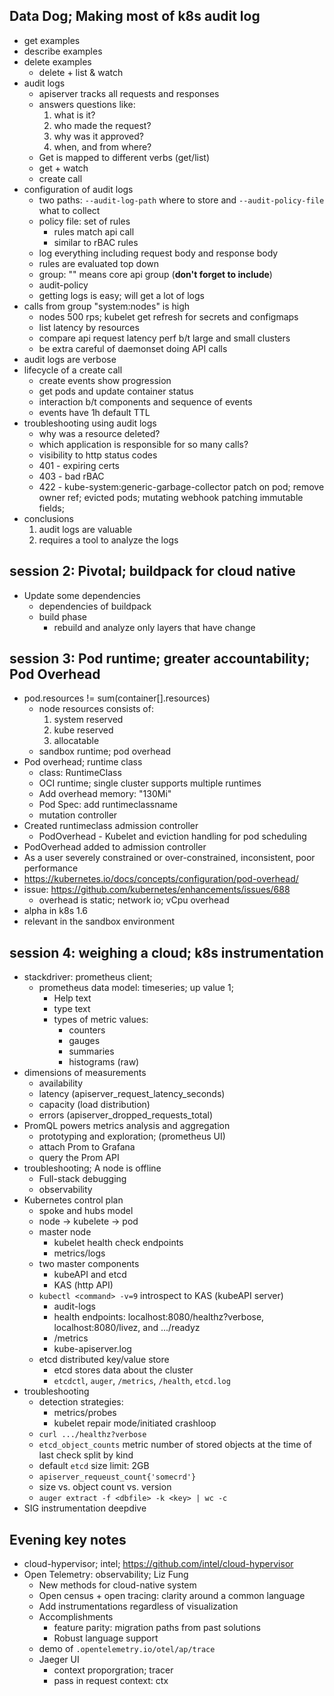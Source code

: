 ## Data Dog; Making most of k8s audit log

- get examples
- describe examples
- delete examples
  - delete + list & watch
- audit logs
  - apiserver tracks all requests and responses
  - answers questions like:
    1. what is it?
    1. who made the request?
    1. why was it approved?
    1. when, and from where?
  - Get is mapped to different verbs (get/list)
  - get + watch
  - create call
- configuration of audit logs
  - two paths: `--audit-log-path` where to store and `--audit-policy-file` what
    to collect
  - policy file: set of rules
    - rules match api call
    - similar to rBAC rules
  - log everything including request body and response body
  - rules are evaluated top down
  - group: "" means core api group (**don't forget to include**)
  - audit-policy
  - getting logs is easy; will get a lot of logs
- calls from group "system:nodes" is high
  - nodes 500 rps; kubelet get refresh for secrets and configmaps
  - list latency by resources
  - compare api request latency perf b/t large and small clusters
  - be extra careful of daemonset doing API calls
- audit logs are verbose
- lifecycle of a create call
  - create events show progression
  - get pods and update container status
  - interaction b/t components and sequence of events
  - events have 1h default TTL
- troubleshooting using audit logs
  - why was a resource deleted?
  - which application is responsible for so many calls?
  - visibility to http status codes
  - 401 - expiring certs
  - 403 - bad rBAC
  - 422 - kube-system:generic-garbage-collector patch on pod; remove owner ref;
    evicted pods; mutating webhook patching immutable fields;
- conclusions
  1. audit logs are valuable
  1. requires a tool to analyze the logs

## session 2: Pivotal; buildpack for cloud native
- Update some dependencies
  - dependencies of buildpack
  - build phase
    - rebuild and analyze only layers that have change
## session 3: Pod runtime; greater accountability; Pod Overhead
- pod.resources != sum(container[].resources)
  - node resources consists of:
    1. system reserved
    2. kube reserved
    3. allocatable
  - sandbox runtime; pod overhead
- Pod overhead; runtime class
  - class: RuntimeClass
  - OCI runtime; single cluster supports multiple runtimes
  - Add overhead memory: "130Mi"
  - Pod Spec: add runtimeclassname
  - mutation controller
- Created runtimeclass admission controller
  - PodOverhead - Kubelet and eviction handling for pod scheduling
- PodOverhead added to admission controller
- As a user severely constrained or over-constrained, inconsistent, poor
  performance
- https://kubernetes.io/docs/concepts/configuration/pod-overhead/
- issue: https://github.com/kubernetes/enhancements/issues/688
  - overhead is static; network io; vCpu overhead
- alpha in k8s 1.6
- relevant in the sandbox environment

## session 4: weighing a cloud; k8s instrumentation
- stackdriver: prometheus client;
  - prometheus data model: timeseries; up value 1;
    - Help text
    - type text
    - types of metric values:
      - counters
      - gauges
      - summaries
      - histograms (raw)
- dimensions of measurements
  - availability
  - latency (apiserver_request_latency_seconds)
  - capacity (load distribution)
  - errors (apiserver_dropped_requests_total)
- PromQL powers metrics analysis and aggregation
  - prototyping and exploration; (prometheus UI)
  - attach Prom to Grafana
  - query the Prom API
- troubleshooting; A node is offline
  - Full-stack debugging
  - observability
- Kubernetes control plan
  - spoke and hubs model
  - node -> kubelete -> pod
  - master node
    - kubelet health check endpoints
    - metrics/logs
  - two master components
    - kubeAPI and etcd
    - KAS (http API)
  - `kubectl <command> -v=9` introspect to KAS (kubeAPI server)
    - audit-logs
    - health endpoints: localhost:8080/healthz?verbose, localhost:8080/livez, and
      .../readyz
    - /metrics
    - kube-apiserver.log
  - etcd distributed key/value store
    - etcd stores data about the cluster
    - `etcdctl`, `auger`, `/metrics`, `/health`, `etcd.log`
- troubleshooting
  - detection strategies:
    - metrics/probes
    - kubelet repair mode/initiated crashloop
  - `curl .../healthz?verbose`
  - `etcd_object_counts` metric number of stored objects at the time of last
    check split by kind
  - default `etcd` size limit: 2GB
  - `apiserver_requeust_count{'somecrd'}`
  - size vs. object count vs. version
  - `auger extract -f <dbfile> -k <key> | wc -c`
- SIG instrumentation deepdive

## Evening key notes
- cloud-hypervisor; intel; https://github.com/intel/cloud-hypervisor
- Open Telemetry: observability; Liz Fung
  - New methods for cloud-native system
  - Open census + open tracing: clarity around a common language
  - Add instrumentations regardless of visualization
  - Accomplishments
    - feature parity: migration paths from past solutions
    - Robust language support
  - demo of `.opentelemetry.io/otel/ap/trace`
  - Jaeger UI
    - context proporgration; tracer
    - pass in request context: ctx
